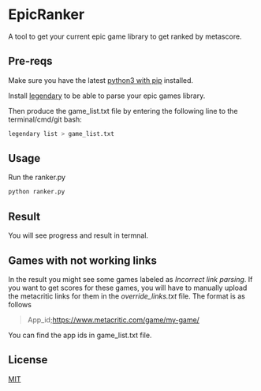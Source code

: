 # EpicRanker

A tool to get your current epic game library to get ranked by metascore.

## Pre-reqs

Make sure you have the latest [python3 with pip](https://www.python.org/downloads/) installed.

Install [legendary](https://github.com/derrod/legendary) to be able to parse your epic games library.

Then produce the game_list.txt file by entering the following line to the terminal/cmd/git bash:

```bash
legendary list > game_list.txt
```

## Usage

Run the ranker.py

```bash
python ranker.py
```
## Result

You will see progress and result in termnal.

## Games with not working links

In the result you might see some games labeled as *Incorrect link parsing*. If you want to get scores for these games, you will have to manually upload the metacritic links for them in the *override_links.txt* file. The format is as follows 

>App_id;https://www.metacritic.com/game/my-game/

You can find the app ids in game_list.txt file.

## License

[MIT](https://choosealicense.com/licenses/mit/)